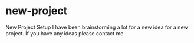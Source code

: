 # new-project
New Project Setup
I have been brainstorming a lot for a new idea for a new project.
If you have any ideas please contact me

